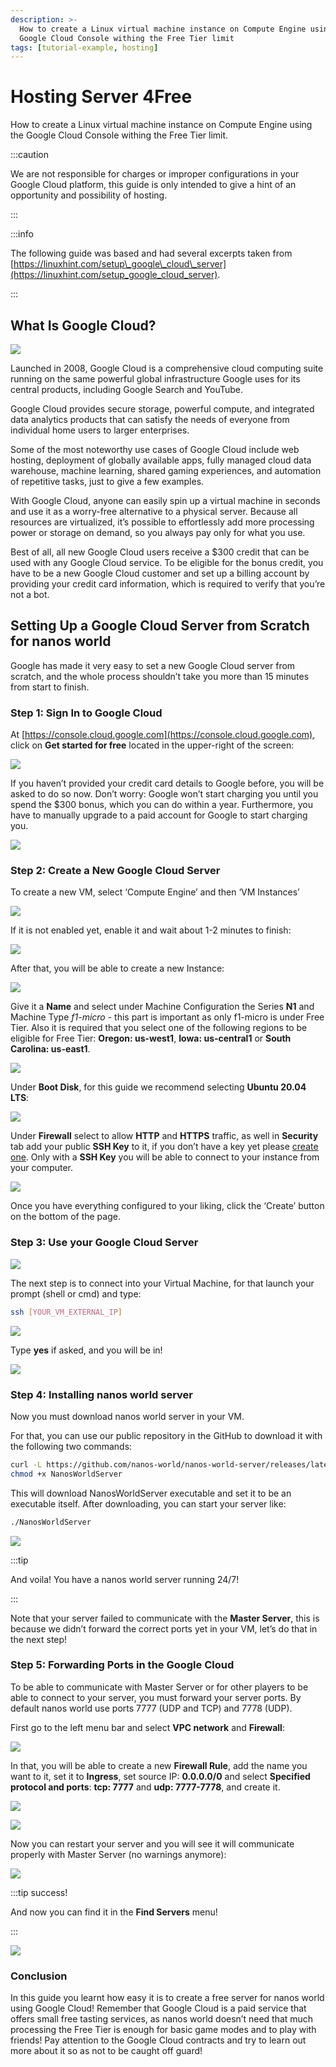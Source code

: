 ```yaml
---
description: >-
  How to create a Linux virtual machine instance on Compute Engine using the
  Google Cloud Console withing the Free Tier limit
tags: [tutorial-example, hosting]
---
```


# Hosting Server 4Free

How to create a Linux virtual machine instance on Compute Engine using the Google Cloud Console withing the Free Tier limit.

:::caution

We are not responsible for charges or improper configurations in your Google Cloud platform, this guide is only intended to give a hint of an opportunity and possibility of hosting.

:::

:::info

The following guide was based and had several excerpts taken from [https://linuxhint.com/setup\_google\_cloud\_server](https://linuxhint.com/setup_google_cloud_server).

:::

## What Is Google Cloud?

![](/img/docs/tutorials/hosting-4free-01.jpg)

Launched in 2008, Google Cloud is a comprehensive cloud computing suite running on the same powerful global infrastructure Google uses for its central products, including Google Search and YouTube.

Google Cloud provides secure storage, powerful compute, and integrated data analytics products that can satisfy the needs of everyone from individual home users to larger enterprises.

Some of the most noteworthy use cases of Google Cloud include web hosting, deployment of globally available apps, fully managed cloud data warehouse, machine learning, shared gaming experiences, and automation of repetitive tasks, just to give a few examples.

With Google Cloud, anyone can easily spin up a virtual machine in seconds and use it as a worry-free alternative to a physical server. Because all resources are virtualized, it’s possible to effortlessly add more processing power or storage on demand, so you always pay only for what you use.

Best of all, all new Google Cloud users receive a $300 credit that can be used with any Google Cloud service. To be eligible for the bonus credit, you have to be a new Google Cloud customer and set up a billing account by providing your credit card information, which is required to verify that you’re not a bot.

## Setting Up a Google Cloud Server from Scratch for nanos world

Google has made it very easy to set a new Google Cloud server from scratch, and the whole process shouldn’t take you more than 15 minutes from start to finish.

### Step 1: Sign In to Google Cloud

At [https://console.cloud.google.com](https://console.cloud.google.com), click on **Get started for free** located in the upper-right of the screen: 

![](/img/docs/tutorials/hosting-4free-02.jpg)

If you haven’t provided your credit card details to Google before, you will be asked to do so now. Don’t worry: Google won’t start charging you until you spend the $300 bonus, which you can do within a year. Furthermore, you have to manually upgrade to a paid account for Google to start charging you. 

![](/img/docs/tutorials/hosting-4free-03.jpg)

### Step 2: Create a New Google Cloud Server

To create a new VM, select ‘Compute Engine’ and then ‘VM Instances’ 

![](/img/docs/tutorials/hosting-4free-04.jpg)

If it is not enabled yet, enable it and wait about 1-2 minutes to finish: 

![](/img/docs/tutorials/hosting-4free-05.jpg)

After that, you will be able to create a new Instance: 

![](/img/docs/tutorials/hosting-4free-06.jpg)

Give it a **Name** and select under Machine Configuration the Series **N1** and Machine Type _f1-micro_ - this part is important as only f1-micro is under Free Tier. Also it is required that you select one of the following regions to be eligible for Free Tier: **Oregon: us-west1**, **Iowa: us-central1** or **South Carolina: us-east1**. 

![](/img/docs/tutorials/hosting-4free-07.jpg)

Under **Boot Disk**, for this guide we recommend selecting **Ubuntu 20.04 LTS**: 

![](/img/docs/tutorials/hosting-4free-08.jpg)

Under **Firewall** select to allow **HTTP** and **HTTPS** traffic, as well in **Security** tab add your public **SSH Key** to it, if you don’t have a key yet please [create one](https://docs.github.com/en/github/authenticating-to-github/generating-a-new-ssh-key-and-adding-it-to-the-ssh-agent). Only with a **SSH Key** you will be able to connect to your instance from your computer. 

![](/img/docs/tutorials/hosting-4free-09.jpg)

Once you have everything configured to your liking, click the ‘Create’ button on the bottom of the page.

### Step 3: Use your Google Cloud Server

![](/img/docs/tutorials/hosting-4free-10.jpg)

The next step is to connect into your Virtual Machine, for that launch your prompt \(shell or cmd\) and type:

```bash
ssh [YOUR_VM_EXTERNAL_IP]
```

![](/img/docs/tutorials/hosting-4free-11.jpg)

Type **yes** if asked, and you will be in! 

![](/img/docs/tutorials/hosting-4free-12.jpg)

### Step 4: Installing nanos world server

Now you must download nanos world server in your VM.

For that, you can use our public repository in the GitHub to download it with the following two commands:

```bash
curl -L https://github.com/nanos-world/nanos-world-server/releases/latest/download/NanosWorldServer -o NanosWorldServer
chmod +x NanosWorldServer
```

This will download NanosWorldServer executable and set it to be an executable itself. After downloading, you can start your server like:

```bash
./NanosWorldServer
```

![](/img/docs/tutorials/hosting-4free-13.jpg)

:::tip

And voila! You have a nanos world server running 24/7!

:::

Note that your server failed to communicate with the **Master Server**, this is because we didn’t forward the correct ports yet in your VM, let’s do that in the next step!

### Step 5: Forwarding Ports in the Google Cloud

To be able to communicate with Master Server or for other players to be able to connect to your server, you must forward your server ports. By default nanos world use ports 7777 (UDP and TCP) and 7778 (UDP).

First go to the left menu bar and select **VPC network** and **Firewall**: 

![](/img/docs/tutorials/hosting-4free-14.jpg)

In that, you will be able to create a new **Firewall Rule**, add the name you want to it, set it to **Ingress**, set source IP: **0.0.0.0/0** and select **Specified protocol and ports**: **tcp: 7777** and **udp: 7777-7778**, and create it.  

![](/img/docs/tutorials/hosting-4free-15.jpg)

![](/img/docs/tutorials/hosting-4free-16.jpg)

Now you can restart your server and you will see it will communicate properly with Master Server \(no warnings anymore\): 

![](/img/docs/tutorials/hosting-4free-17.jpg)

:::tip success!

And now you can find it in the **Find Servers** menu!

:::

![](/img/docs/tutorials/hosting-4free-18.jpg)

### Conclusion

In this guide you learnt how easy it is to create a free server for nanos world using Google Cloud! Remember that Google Cloud is a paid service that offers small free tasting services, as nanos world doesn’t need that much processing the Free Tier is enough for basic game modes and to play with friends! Pay attention to the Google Cloud contracts and try to learn out more about it so as not to be caught off guard!

